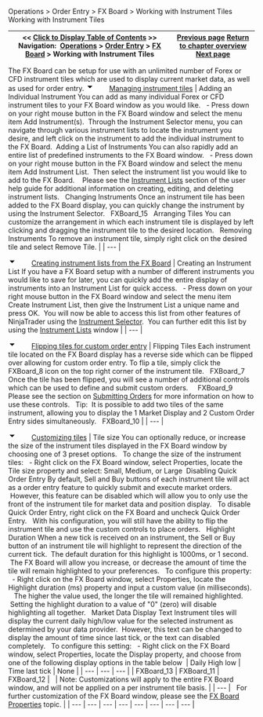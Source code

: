 ﻿
Operations \> Order Entry \> FX Board \> Working with Instrument Tiles
Working with Instrument Tiles

| \<\< [Click to Display Table of Contents](working_with_instrument_tiles_fx_board.md) \>\> **Navigation:**     [Operations](operations-1.md) \> [Order Entry](order_entry-1.md) \> [FX Board](fx_board-1.md) \> Working with Instrument Tiles | [Previous page](display_overview_fx_board-1.md) [Return to chapter overview](fx_board-1.md) [Next page](submitting_orders_fx_board-1.md) |
| --- | --- |
The FX Board can be setup for use with an unlimited number of Forex or CFD instrument tiles which are used to display current market data, as well as used for order entry.
![tog_minus](tog_minus-1.gif)        [Managing instrument tiles](javascript:HMToggle('toggle','ManagingInstrumentTiles','ManagingInstrumentTiles_ICON'))
| Adding an Individual Instrument You can add as many individual Forex or CFD instrument tiles to your FX Board window as you would like.   - Press down on your right mouse button in the FX Board window and select the menu item Add Instrument(s).  Through the Instrument Selector menu, you can navigate through various instrument lists to locate the instrument you desire, and left click on the instrument to add the individual instrument to the FX Board.  Adding a List of Instruments You can also rapidly add an entire list of predefined instruments to the FX Board window.   - Press down on your right mouse button in the FX Board window and select the menu item Add Instrument List.  Then select the instrument list you would like to add to the FX Board.    Please see the [Instrument Lists](instrument_lists-1.md) section of the user help guide for additional information on creating, editing, and deleting instrument lists.   Changing Instruments Once an instrument tile has been added to the FX Board display, you can quickly change the instrument by using the Instrument Selector.   FXBoard_15   Arranging Tiles You can customize the arrangement in which each instrument tile is displayed by left clicking and dragging the instrument tile to the desired location.   Removing Instruments To remove an instrument tile, simply right click on the desired tile and select Remove Tile. |
| --- |

![tog_minus](tog_minus-1.gif)        [Creating instrument lists from the FX Board](javascript:HMToggle('toggle','CreatingInstrumentListsFromTheFxBoard','CreatingInstrumentListsFromTheFxBoard_ICON'))
| Creating an Instrument List If you have a FX Board setup with a number of different instruments you would like to save for later, you can quickly add the entire display of instruments into an Instrument List for quick access.   - Press down on your right mouse button in the FX Board window and select the menu item Create Instrument List, then give the Instrument List a unique name and press OK.  You will now be able to access this list from other features of NinjaTrader using the [Instrument Selector](instrumentselector-1.md).  You can further edit this list by using the [Instrument Lists](instrument_lists-1.md) window |
| --- |

![tog_minus](tog_minus-1.gif)        [Flipping tiles for custom order entry](javascript:HMToggle('toggle','FlippingTilesForCustomOrderEntry','FlippingTilesForCustomOrderEntry_ICON'))
| Flipping Tiles Each instrument tile located on the FX Board display has a reverse side which can be flipped over allowing for custom order entry. To flip a tile, simply click the FXBoard_8 icon on the top right corner of the instrument tile.   FXBoard_7   Once the tile has been flipped, you will see a number of additional controls which can be used to define and submit custom orders.     FXBoard_9   Please see the section on [Submitting Orders](submitting_orders_fx_board-1.md) for more information on how to use these controls.   Tip:  It is possible to add two tiles of the same instrument, allowing you to display the 1 Market Display and 2 Custom Order Entry sides simultaneously.    FXBoard_10 |
| --- |

![tog_minus](tog_minus-1.gif)        [Customizing tiles](javascript:HMToggle('toggle','CustomizingTiles','CustomizingTiles_ICON'))
| Tile size You can optionally reduce, or increase the size of the instrument tiles displayed in the FX Board window by choosing one of 3 preset options.    To change the size of the instrument tiles:   - Right click on the FX Board window, select Properties, locate the Tile size property and select: Small, Medium, or Large  Disabling Quick Order Entry By default, Sell and Buy buttons of each instrument tile will act as a order entry feature to quickly submit and execute market orders.  However, this feature can be disabled which will allow you to only use the front of the instrument tile for market data and position display.   To disable Quick Order Entry, right click on the FX Board and uncheck Quick Order Entry.   With his configuration, you will still have the ability to flip the instrument tile and use the custom controls to place orders.   Highlight Duration When a new tick is received on an instrument, the Sell or Buy button of an instrument tile will highlight to represent the direction of the current tick.  The default duration for this highlight is 1000ms, or 1 second.  The FX Board will allow you increase, or decrease the amount of time the tile will remain highlighted to your preferences.    To configure this property:    - Right click on the FX Board window, select Properties, locate the Highlight duration (ms) property and input a custom value (in milliseconds).    The higher the value used, the longer the tile will remained highlighted.  Setting the highlight duration to a value of "0" (zero) will disable highlighting all together.   Market Data Display Text Instrument tiles will display the current daily high/low value for the selected instrument as determined by your data provider.  However, this text can be changed to display the amount of time since last tick, or the text can disabled completely.   To configure this setting:    - Right click on the FX Board window, select Properties, locate the Display property, and choose from one of the following display options in the table below    | Daily High low | Time last tick | None | | --- | --- | --- | | FXBoard_13 | FXBoard_11 | FXBoard_12 |        | Note: Customizations will apply to the entire FX Board window, and will not be applied on a per instrument tile basis. | | --- |      For further customization of the FX Board window, please see the [FX Board Properties](properties_fx_board-1.md) topic. |
| --- | --- | --- | --- | --- | --- | --- | --- |
